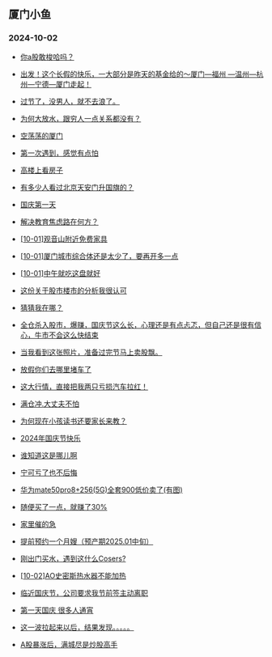 ## 厦门小鱼 
### 2024-10-02

+ [你a股敢梭哈吗？](http://bbs.xmfish.com/read-htm-tid-18248109.html)

+ [出发！这个长假的快乐，一大部分是昨天的基金给的～厦门—福州 —温州—杭州—宁德—厦门走起！](http://bbs.xmfish.com/read-htm-tid-18248114.html)

+ [过节了，没男人，就不去浪了。](http://bbs.xmfish.com/read-htm-tid-18248190.html)

+ [为何大放水，跟穷人一点关系都没有？](http://bbs.xmfish.com/read-htm-tid-18248093.html)

+ [空荡荡的厦门](http://bbs.xmfish.com/read-htm-tid-18248169.html)

+ [第一次遇到，感觉有点怕](http://bbs.xmfish.com/read-htm-tid-18248194.html)

+ [高楼上看房子](http://bbs.xmfish.com/read-htm-tid-18248185.html)

+ [有多少人看过北京天安门升国旗的？](http://bbs.xmfish.com/read-htm-tid-18248126.html)

+ [国庆第一天](http://bbs.xmfish.com/read-htm-tid-18248167.html)

+ [解决教育焦虑路在何方？](http://bbs.xmfish.com/read-htm-tid-18248133.html)

+ [[10-01]观音山附近免费家具](http://bbs.xmfish.com/read-htm-tid-18248135.html)

+ [[10-01]厦门城市综合体还是太少了，要再开多一点](http://bbs.xmfish.com/read-htm-tid-18248191.html)

+ [[10-01]中午就吃这盘就好](http://bbs.xmfish.com/read-htm-tid-18248134.html)

+ [这份关于股市楼市的分析我很认可](http://bbs.xmfish.com/read-htm-tid-18248188.html)

+ [猜猜我在哪？](http://bbs.xmfish.com/read-htm-tid-18248168.html)

+ [全仓杀入股市，爆赚，国庆节这么长，心理还是有点忐忑，但自己还是很有信心，牛市不会这么快结束](http://bbs.xmfish.com/read-htm-tid-18248159.html)

+ [当我看到这张照片，准备过完节马上卖股飘。](http://bbs.xmfish.com/read-htm-tid-18248171.html)

+ [放假你们去哪里堵车了](http://bbs.xmfish.com/read-htm-tid-18248166.html)

+ [这大行情，直接把我两只亏损汽车拉红！](http://bbs.xmfish.com/read-htm-tid-18248173.html)

+ [满仓冲.大丈夫不怕](http://bbs.xmfish.com/read-htm-tid-18248219.html)

+ [为何现在小孩读书还要家长来教？](http://bbs.xmfish.com/read-htm-tid-18248209.html)

+ [2024年国庆节快乐](http://bbs.xmfish.com/read-htm-tid-18248225.html)

+ [谁知道这是哪儿啊](http://bbs.xmfish.com/read-htm-tid-18248274.html)

+ [宁可亏了也不后悔](http://bbs.xmfish.com/read-htm-tid-18248217.html)

+ [华为mate50pro8+256(5G)全套900低价卖了(有图)](http://bbs.xmfish.com/read-htm-tid-18248203.html)

+ [随便买了一点，就赚了30%](http://bbs.xmfish.com/read-htm-tid-18248256.html)

+ [家里催的急](http://bbs.xmfish.com/read-htm-tid-18248259.html)

+ [提前预约一个月嫂（预产期2025.01中旬）](http://bbs.xmfish.com/read-htm-tid-18248243.html)

+ [刚出门买水，遇到这什么Cosers?](http://bbs.xmfish.com/read-htm-tid-18248333.html)

+ [[10-02]AO史密斯热水器不能加热](http://bbs.xmfish.com/read-htm-tid-18248271.html)

+ [临近国庆节，公司要求我节前签主动离职](http://bbs.xmfish.com/read-htm-tid-18248338.html)

+ [第一天国庆 很多人通宵](http://bbs.xmfish.com/read-htm-tid-18248277.html)

+ [这一波拉起来以后，结果发现。。。。。](http://bbs.xmfish.com/read-htm-tid-18248268.html)

+ [A股暴涨后，满城尽是炒股高手](http://bbs.xmfish.com/read-htm-tid-18248331.html)

